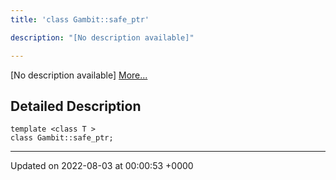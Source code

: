 ```yaml
---
title: 'class Gambit::safe_ptr'

description: "[No description available]"

---
```









[No description available] [More...](#detailed-description)

## Detailed Description

```
template <class T >
class Gambit::safe_ptr;
```

-------------------------------

Updated on 2022-08-03 at 00:00:53 +0000